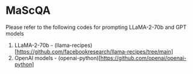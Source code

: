 # MaScQA
Please refer to the following codes for prompting LLaMA-2-70b and GPT models
1. LLaMA-2-70b -  (llama-recipes)[https://github.com/facebookresearch/llama-recipes/tree/main]
2. OpenAI models - (openai-python)[https://github.com/openai/openai-python]
